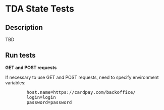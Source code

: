 # TDA State Tests
## Description
TBD

## Run tests

**GET and POST requests**

If necessary to use GET and POST requests, need to specify environment variables:

<pre>
        host.name=https://cardpay.com/backoffice/
        login=login
        password=password
</pre>

